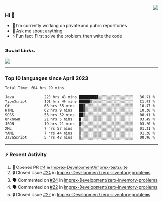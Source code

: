 <!--
<a href="https://wuffy.eu">
  <img align="right" src="https://github.com/ngloader/ngloader/blob/devcard/devcard.png" height="410" width="300" alt="NgLoader's Dev Card"/>
</a>
-->

<a href="https://wuffy.eu">
  <img align="right" src="https://github-readme-stats.vercel.app/api?username=ngloader&count_private=true&include_all_commits=true&show_icons=true&hide_rank=true&theme=dracula" />
</a>

### Hi 👋
- 🔭 I’m currently working on private and public repositories
- 💬 Ask me about anything
- ⚡ Fun fact: First solve the problem, then write the code

### Social Links:
<a href="https://discord.gg/jUtRU5Q">
  <img src="https://dcbadge.limes.pink/api/shield/128286216708685824?style=flat&theme=clean&compact=true" />
</a>

<!--
---

<div>
  <img src="https://github-readme-stats.vercel.app/api/wakatime?username=NgLoader&api_domain=wakapi.wuffy.dev&bg_color=282a36&title_color=ff6e96&icon_color=2F855A&text_color=ffffff&custom_title=Week%20Stats&layout=compact" />
</div>

---

<div>
  <img height="170" align="left" src="https://github-readme-stats.vercel.app/api?username=ngloader&count_private=true&include_all_commits=true&show_icons=true&theme=dracula" />
  <img src="https://github-readme-stats.vercel.app/api/top-langs/?username=ngloader&layout=compact&theme=dracula" />
</div>

---

<a href="https://github.com/ryo-ma/github-profile-trophy">
  <img width=800 src="https://github-profile-trophy.vercel.app/?username=ngloader&column=8&theme=dracula&no-frame=true"/>
</a>
-->

---

### Top 10 languages since April 2023

<!--START_SECTION:waka-->

```txt
Total Time: 604 hrs 29 mins

Java              220 hrs 43 mins █████████░░░░░░░░░░░░░░░░   36.51 %
TypeScript        131 hrs 48 mins █████▒░░░░░░░░░░░░░░░░░░░   21.81 %
C#                63 hrs 55 mins  ██▓░░░░░░░░░░░░░░░░░░░░░░   10.57 %
HTML              62 hrs 9 mins   ██▓░░░░░░░░░░░░░░░░░░░░░░   10.28 %
SCSS              53 hrs 52 mins  ██▒░░░░░░░░░░░░░░░░░░░░░░   08.91 %
unknown           21 hrs 5 mins   █░░░░░░░░░░░░░░░░░░░░░░░░   03.49 %
JSON              19 hrs 21 mins  ▓░░░░░░░░░░░░░░░░░░░░░░░░   03.20 %
XML               7 hrs 57 mins   ▒░░░░░░░░░░░░░░░░░░░░░░░░   01.31 %
YAML              7 hrs 44 mins   ▒░░░░░░░░░░░░░░░░░░░░░░░░   01.28 %
JavaScript        5 hrs 48 mins   ▒░░░░░░░░░░░░░░░░░░░░░░░░   00.96 %
```

<!--END_SECTION:waka-->

---

### :zap: Recent Activity
<!--START_SECTION:activity-->
1. 💪 Opened PR [#4](https://github.com/Imprex-Development/imprex-testsuite/pull/4) in [Imprex-Development/imprex-testsuite](https://github.com/Imprex-Development/imprex-testsuite)
2. 🔒 Closed issue [#24](https://github.com/Imprex-Development/zero-inventory-problems/issues/24) in [Imprex-Development/zero-inventory-problems](https://github.com/Imprex-Development/zero-inventory-problems)
3. 🗣 Commented on [#24](https://github.com/Imprex-Development/zero-inventory-problems/issues/24#issuecomment-2095042276) in [Imprex-Development/zero-inventory-problems](https://github.com/Imprex-Development/zero-inventory-problems)
4. 🗣 Commented on [#22](https://github.com/Imprex-Development/zero-inventory-problems/issues/22#issuecomment-2090358140) in [Imprex-Development/zero-inventory-problems](https://github.com/Imprex-Development/zero-inventory-problems)
5. 🔒 Closed issue [#22](https://github.com/Imprex-Development/zero-inventory-problems/issues/22) in [Imprex-Development/zero-inventory-problems](https://github.com/Imprex-Development/zero-inventory-problems)
<!--END_SECTION:activity-->
